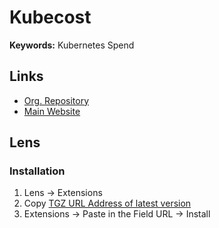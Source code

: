 # Kubecost

<!--
https://grafana.com/grafana/dashboards/11270

http://52.39.195.26/
http://52.60.214.118/

intitle:Kubecost inurl:allocations
-->

**Keywords:** Kubernetes Spend

## Links

- [Org. Repository](https://github.com/kubecost)
- [Main Website](https://kubecost.com)

## Lens

### Installation

1. Lens -> Extensions
2. Copy [TGZ URL Address of latest version](https://github.com/kubecost/kubecost-lens-extension/releases)
3. Extensions -> Paste in the Field URL -> Install
